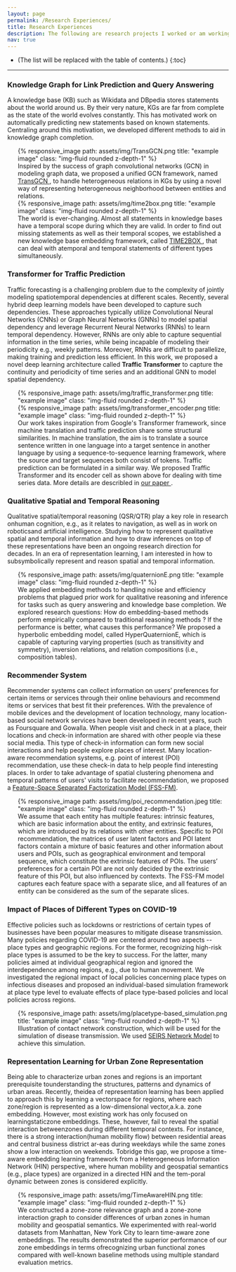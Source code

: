 ```yaml
---
layout: page
permalink: /Research Experiences/
title: Research Experiences
description: The following are research projects I worked or am working on. 
nav: true
---
```


* (The list will be replaced with the table of contents.)
{:toc}

***

### **Knowledge Graph for Link Prediction and Query Answering**
A knowledge base (KB) such as Wikidata and DBpedia stores statements about the world around us. By their very nature,  KGs are far from complete as the state of the world evolves constantly. This has motivated work on automatically predicting new statements based on known statements. Centraling around this motivation, we developed different methods to aid in knowledge graph completion.

<ul>
	<div class="row">
		<div class="col-sm mt-3 mt-md-0">
		    {% responsive_image path: assets/img/TransGCN.png title: "example image" class: "img-fluid rounded z-depth-1" %}
		</div>
		<div class="caption">
			Inspired by the success of graph convolutional networks (GCN) in modeling graph data, we proposed a unified GCN framework, named <a href="https://arxiv.org/pdf/1910.00702.pdf"> TransGCN </a>, to handle heterogeneous relations in KGs by  using a novel way of representing heterogeneous neighborhood between entities and relations.
		</div>
	</div>
	<div class="row">
		<div class="col-sm mt-3 mt-md-0">
		    {% responsive_image path: assets/img/time2box.png title: "example image" class: "img-fluid rounded z-depth-1" %}
		</div>
		<div class="caption">
			The world is ever-changing. Almost all statements in knowledge bases have a temporal scope during which they are valid. In order to find out missing statements as well as their temporal scopes, we established a new knowledge base embedding framework, called <a href="https://arxiv.org/pdf/1910.00702.pdf"> TIME2BOX </a>, that can deal with atemporal and temporal statements of different types simultaneously. 
		</div>
	</div>
</ul>

### **Transformer for Traffic Prediction**
Traffic forecasting is a challenging problem due to the complexity of jointly modeling spatiotemporal dependencies at different scales. Recently, several hybrid deep learning models have been developed to capture such dependencies. These approaches typically utilize Convolutional Neural Networks (CNNs) or Graph Neural Networks (GNNs) to model spatial dependency and leverage Recurrent Neural Networks (RNNs) to learn temporal dependency. However, RNNs are only able to capture sequential information in the time series, while being incapable of modeling their periodicity e.g., weekly patterns. Moreover, RNNs are difficult to parallelize, making training and prediction less efficient. In this work, we proposed a novel deep learning architecture called <b>Traffic Transformer</b> to capture the continuity and periodicity of time series and an additional GNN to model spatial dependency. 
<ul>
	<div class="row">
		<div class="col-sm mt-3 mt-md-0">
		    {% responsive_image path: assets/img/traffic_transformer.png title: "example image" class: "img-fluid rounded z-depth-1" %}
		</div>
		<div class="col-sm mt-3 mt-md-0">
		    {% responsive_image path: assets/img/transformer_encoder.png title: "example image" class: "img-fluid rounded z-depth-1" %}
		</div>
		<div class="caption">
			Our work takes inspiration from Google's Transformer framework, since machine translation and traffic prediction share some structural similarities. In machine translation, the aim is to translate a source sentence written in one language into a target sentence in another language by using a sequence-to-sequence learning framework, where the source and target sequences both consist of tokens. Traffic prediction can be formulated in a similar way. We proposed Traffic Transformer and its encoder cell as shown above for dealing with time series data. More details are describled in <a href="https://onlinelibrary.wiley.com/doi/full/10.1111/tgis.12644"> our paper </a>.		
		</div>
	</div>
</ul>

### **Qualitative Spatial and Temporal Reasoning**
Qualitative spatial/temporal reasoning (QSR/QTR) play a key role in research onhuman  cognition,  e.g.,  as  it  relates  to  navigation,  as  well  as  in  work  on  roboticsand  artificial  intelligence.  Studying how to represent qualitative spatial and temporal information and how to draw inferences on top of these representations have been an ongoing research direction for decades. In an era of representation learning, I am interested in how to subsymbolically represent and reason spatial and temporal information. 
<ul>
	<div class="row">
		<div class="col-sm mt-3 mt-md-0">
		    {% responsive_image path: assets/img/quaternionE.png title: "example image" class: "img-fluid rounded z-depth-1" %}
		</div>
		<div class="caption">
			We applied embedding methods to handling noise and efficiency problems that plagued prior work for qualitative reasoning  and  inference for tasks such  as  query answering and knowledge base completion. We explored research questions: How do embedding-based methods perform empirically compared to traditional reasoning methods ? If the performance is better, what causes this performance? We proposed a hyperbolic embedding model, called HyperQuaternionE, which is capable of capturing varying properties (such as transitivity and symmetry), inversion relations, and relation compositions (i.e., composition tables). 
		</div>
	</div>
</ul>

### **Recommender System**
Recommender systems can collect information on users’ preferences for certain items or services through their online behaviours and recommend items or services that best fit their preferences. With the prevalence of mobile devices and the development of location technology, many location-based social network services have been developed in recent years, such as Foursquare and Gowalla. When people visit and check in at a place, their locations and check-in information are shared with other people via these social media. This type of check-in information can form new social interactions and help people explore places of interest. Many location-aware recommendation systems, e.g. point of interest (POI) recommendation, use these check-in data to help people find interesting places. In order to take advantage of spatial clustering phenomena and temporal patterns of users' visits to facilitate recommendation, we proposed a <a href="https://www.tandfonline.com/doi/full/10.1080/13658816.2017.1400550"> Feature-Space Separated Factorization Model (FSS-FM)</a>.

<ul>
	<div class="row">
		<div class="col-sm mt-3 mt-md-0">
		    {% responsive_image path: assets/img/poi_recommendation.jpeg title: "example image" class: "img-fluid rounded z-depth-1" %}
		</div>
		<div class="caption">
			We assume that each entity has multiple features: intrinsic features, which are basic information about the entity, and extrinsic features, which are introduced by its relations with other entities. Specific to POI recommendation, the matrices of user latent factors and POI latent factors contain a mixture of basic features and other information about users and POIs, such as geographical environment and temporal sequence, which constitute the extrinsic features of POIs. The users’ preferences for a certain POI are not only decided by the extrinsic feature of this POI, but also influenced by contexts. The FSS-FM model captures each feature space with a separate slice, and all features of an entity can be considered as the sum of the separate slices.
		</div>
	</div>
</ul>

### **Impact of Places of Different Types on COVID-19**
Effective policies such as lockdowns or restrictions of certain types of businesses have been popular measures to  mitigate disease transmission. Many policies regarding COVID-19 are centered around two aspects -- place types and geographic regions. For the former, recognizing high-risk place types is assumed to be the key to success. For the latter, many policies aimed at  individual geographical region and ignored the interdependence among regions, e.g., due to human movement. We investigated the regional impact of local policies concerning place types on infectious diseases and proposed an individual-based simulation framework at place type level to evaluate effects of place type-based policies and local policies across regions.
<ul>
	<div class="row">
		<div class="col-sm mt-3 mt-md-0">
		    {% responsive_image path: assets/img/placetype-based_simulation.png title: "example image" class: "img-fluid rounded z-depth-1" %}
		</div>
		<div class="caption">
			Illustration of contact network construction, which will be used for the simulation of disease transmission. We used <a href="https://github.com/ryansmcgee/seirsplus">SEIRS Network Model</a> to achieve this simulation.
		</div>
	</div>
</ul>

### **Representation Learning for Urban Zone Representation**
Being able to characterize urban zones and regions is an important prerequisite tounderstanding the structures, patterns and dynamics of urban areas. Recently, theidea of representation learning has been applied to approach this by learning a vectorspace for regions, where each zone/region is represented as a low-dimensional vector,a.k.a. zone embedding. However, most existing work has only focused on learningstaticzone embeddings. These, however, fail to reveal the spatial interaction betweenzones during different temporal contexts. For instance, there is a strong interaction(human  mobility  flow)  between  residential  areas  and  central  business  district  ar-eas during weekdays while the same zones show a low interaction on weekends. Tobridge  this  gap,  we  propose  a  time-aware  embedding  learning  framework  from  a Heterogeneous Information Network (HIN) perspective, where human mobility and geospatial semantics (e.g., place types) are organized in a directed HIN and the tem-poral dynamic between zones is considered explicitly.
<ul>
	<div class="row">
		<div class="col-sm mt-3 mt-md-0">
		    {% responsive_image path: assets/img/TimeAwareHIN.png title: "example image" class: "img-fluid rounded z-depth-1" %}
		</div>
		<div class="caption">
			We constructed a zone-zone relevance graph and a zone-zone interaction graph to consider differences of urban zones in human mobility and geospatial semantics. We experimented with real-world datasets from Manhattan, New York City to learn time-aware zone embeddings. The results demonstrated the superior performance of our zone embeddings in terms ofrecognizing urban functional zones compared with well-known baseline methods using multiple standard evaluation metrics. 
		</div>
	</div>
</ul>





